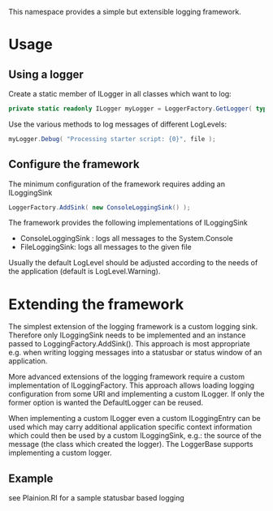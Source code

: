 
This namespace provides a simple but extensible logging framework.

# Usage

## Using a logger

Create a static member of ILogger in all classes which want to log:

```C#
private static readonly ILogger myLogger = LoggerFactory.GetLogger( typeof( ScriptLoader ) );
```

Use the various methods to log messages of different LogLevels:

```C#
myLogger.Debug( "Processing starter script: {0}", file );
```

## Configure the framework

The minimum configuration of the framework requires adding an ILoggingSink

```C#
LoggerFactory.AddSink( new ConsoleLoggingSink() );
```

The framework provides the following implementations of ILoggingSink

- ConsoleLoggingSink : logs all messages to the System.Console
- FileLoggingSink: logs all messages to the given file

Usually the default LogLevel should be adjusted according to the needs of the application (default is LogLevel.Warning).

# Extending the framework

The simplest extension of the logging framework is a custom logging sink. Therefore only ILoggingSink needs to be implemented and an instance passed to LoggingFactory.AddSink().
This approach is most appropriate e.g. when writing logging messages into a statusbar or status window of an application.

More advanced extensions of the logging framework require a custom implementation of ILoggingFactory. This approach allows loading logging configuration from some URI and 
implementing a custom ILogger. If only the former option is wanted the DefaultLogger can be reused.

When implementing a custom ILogger even a custom ILoggingEntry can be used which may carry additional application specific context information which could then be used by a 
custom ILoggingSink, e.g.: the source of the message (the class which created the logger). The LoggerBase supports implementing a custom logger.

## Example

see Plainion.RI for a sample statusbar based logging

